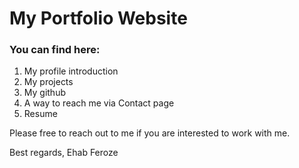 # My Portfolio Website

### You can find here:
  1. My profile introduction
  2. My projects
  3. My github
  4. A way to reach me via Contact page
  5. Resume
 
  Please free to reach out to me if you are interested to work with me.

  Best regards,
  Ehab Feroze
